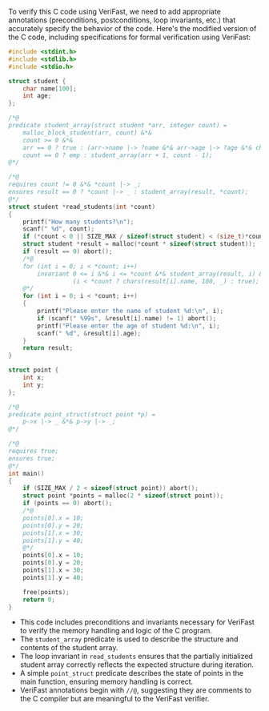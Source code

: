 To verify this C code using VeriFast, we need to add appropriate annotations (preconditions, postconditions, loop invariants, etc.) that accurately specify the behavior of the code. Here's the modified version of the C code, including specifications for formal verification using VeriFast:

```c
#include <stdint.h>
#include <stdlib.h>
#include <stdio.h>

struct student {
    char name[100];
    int age;
};

/*@
predicate student_array(struct student *arr, integer count) =
    malloc_block_student(arr, count) &*&
    count >= 0 &*&
    arr == 0 ? true : (arr->name |-> ?name &*& arr->age |-> ?age &*& chars(name, 100, ?cs) &*& cs[99] == 0) &*&
    count == 0 ? emp : student_array(arr + 1, count - 1);
@*/

/*@
requires count != 0 &*& *count |-> _;
ensures result == 0 ? *count |-> _ : student_array(result, *count);
@*/
struct student *read_students(int *count)
{
    printf("How many students?\n");
    scanf(" %d", count);
    if (*count < 0 || SIZE_MAX / sizeof(struct student) < (size_t)*count) abort();
    struct student *result = malloc(*count * sizeof(struct student));
    if (result == 0) abort();
    /*@ 
    for (int i = 0; i < *count; i++)
        invariant 0 <= i &*& i <= *count &*& student_array(result, i) &*& 
                  (i < *count ? chars(result[i].name, 100, _) : true);
    @*/
    for (int i = 0; i < *count; i++)
    {
        printf("Please enter the name of student %d:\n", i);
        if (scanf(" %99s", &result[i].name) != 1) abort();
        printf("Please enter the age of student %d:\n", i);
        scanf(" %d", &result[i].age);
    }
    return result;
}

struct point {
    int x;
    int y;
};

/*@
predicate point_struct(struct point *p) =
    p->x |-> _ &*& p->y |-> _;
@*/

/*@
requires true;
ensures true;
@*/
int main()
{
    if (SIZE_MAX / 2 < sizeof(struct point)) abort();
    struct point *points = malloc(2 * sizeof(struct point));
    if (points == 0) abort();
    /*@ 
    points[0].x = 10;
    points[0].y = 20;
    points[1].x = 30;
    points[1].y = 40; 
    @*/
    points[0].x = 10;
    points[0].y = 20;
    points[1].x = 30;
    points[1].y = 40;

    free(points);
    return 0;
}
```

- This code includes preconditions and invariants necessary for VeriFast to verify the memory handling and logic of the C program. 
- The `student_array` predicate is used to describe the structure and contents of the student array. 
- The loop invariant in `read_students` ensures that the partially initialized student array correctly reflects the expected structure during iteration.
- A simple `point_struct` predicate describes the state of points in the main function, ensuring memory handling is correct. 
- VeriFast annotations begin with `//@`, suggesting they are comments to the C compiler but are meaningful to the VeriFast verifier.
